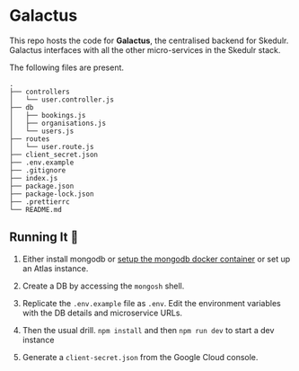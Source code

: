 # Galactus

This repo hosts the code for **Galactus**, the centralised backend for Skedulr. Galactus interfaces with all the other micro-services in the Skedulr stack.

The following files are present.

```
.
├── controllers
│   └── user.controller.js
├── db
│   ├── bookings.js
│   ├── organisations.js
│   └── users.js
├── routes
│   └── user.route.js
├── client_secret.json
├── .env.example
├── .gitignore
├── index.js
├── package.json
├── package-lock.json
├── .prettierrc
└── README.md
```

## Running It 🏃

1. Either install mongodb or [setup the mongodb docker container](https://hevodata.com/learn/docker-postgresql/) or set up an Atlas instance.

2. Create a DB by accessing the `mongosh` shell.

3. Replicate the `.env.example` file as `.env`. Edit the environment variables with the DB details and microservice URLs.

4. Then the usual drill. `npm install` and then `npm run dev` to start a dev instance

5. Generate a `client-secret.json` from the Google Cloud console.
